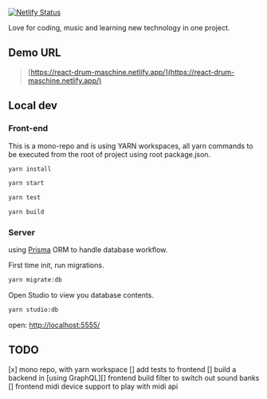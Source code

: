 [![Netlify Status](https://api.netlify.com/api/v1/badges/3bbcdd3c-4e8b-40ec-b4b4-30959f6893bf/deploy-status)](https://app.netlify.com/sites/fervent-goodall-afea11/deploys)

Love for coding, music and learning new technology in one project.

## Demo URL

> [https://react-drum-maschine.netlify.app/](https://react-drum-maschine.netlify.app/)

## Local dev

### Front-end

This is a mono-repo and is using YARN workspaces, all yarn commands to be executed from the root of project using root package.json.

```bash
yarn install
```

```bash
yarn start
```

```bash
yarn test
```

```bash
yarn build
```

### Server

using [Prisma](https://www.prisma.io/) ORM to handle database workflow.

First time init, run migrations.

```bash
yarn migrate:db
```

Open Studio to view you database contents.

```bash
yarn studio:db
```

open: [http://localhost:5555/](http://localhost:5555/)

## TODO

[x] mono repo, with yarn workspace
[] add tests to frontend
[] build a backend in [using GraphQL][] frontend build filter to switch out sound banks
[] frontend midi device support to play with midi api
